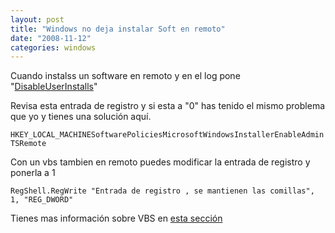 ```yaml
---
layout: post
title: "Windows no deja instalar Soft en remoto"
date: "2008-11-12"
categories: windows
---
```


Cuando instalss un software en remoto y en el log pone "[DisableUserInstalls](https://msdn.microsoft.com/en-us/library/aa368309(VS.85).aspx)"

Revisa esta entrada de registro y si esta a "0" has tenido el mismo problema que yo y tienes una solución aquí.

`HKEY_LOCAL_MACHINESoftwarePoliciesMicrosoftWindowsInstallerEnableAdminTSRemote`

Con un vbs tambien en remoto puedes modificar la entrada de registro y ponerla a 1

`RegShell.RegWrite "Entrada de registro , se mantienen las comillas", 1, "REG_DWORD"`

Tienes mas información sobre VBS en [esta sección](https://luispuente.net/documentacion-vbs/)

